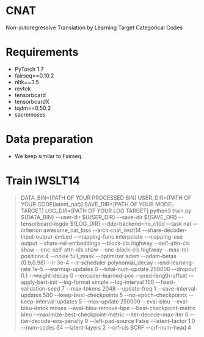 # CNAT
Non-autoregressive Translation by Learning Target Categorical Codes

# Requirements
- PyTorch 1.7
- fairseq==0.10.2
- nltk==3.5
- revtok
- tensorboard
- tensorboardX
- tqdm==0.50.2
- sacremoses

# Data preparation
- We keep similar to Fairseq.

# Train IWSLT14
> DATA_BIN=[PATH OF YOUR PROCESSED BIN]
> USER_DIR=[PATH OF YOUR CODE(latent_nat)]
> SAVE_DIR=[PATH OF YOUR MODEL TARGET]
> LOG_DIR=[PATH OF YOUR LOG TARGET]
> python3 train.py ${DATA_BIN} --user-dir ${USER_DIR} --save-dir ${SAVE_DIR} --tensorboard-logdir ${LOG_DIR} --ddp-backend=no_c10d --task nat --criterion awesome_nat_loss --arch cnat_iwslt14 --share-decoder-input-output-embed --mapping-func interpolate --mapping-use output --share-rel-embeddings --block-cls highway --self-attn-cls shaw --enc-self-attn-cls shaw --enc-block-cls highway --max-rel-positions 4 --noise full_mask --optimizer adam --adam-betas (0.9,0.98) --lr 3e-4 --lr-scheduler polynomial_decay --end-learning-rate 1e-5 --warmup-updates 0 --total-num-update 250000 --dropout 0.1 --weight-decay 0 --encoder-learned-pos --pred-length-offset --apply-bert-init --log-format simple --log-interval 100 --fixed-validation-seed 7 --max-tokens 2048 --update-freq 1 --save-interval-updates 500 --keep-best-checkpoints 5 --no-epoch-checkpoints --keep-interval-updates 5 --max-update 250000 --eval-bleu --eval-bleu-detok moses --eval-bleu-remove-bpe --best-checkpoint-metric bleu --maximize-best-checkpoint-metric --iter-decode-max-iter 0 --iter-decode-eos-penalty 0 --left-pad-source False --latent-factor 1.0 --num-codes 64 --latent-layers 2 --crf-cls BCRF --crf-num-head 4
